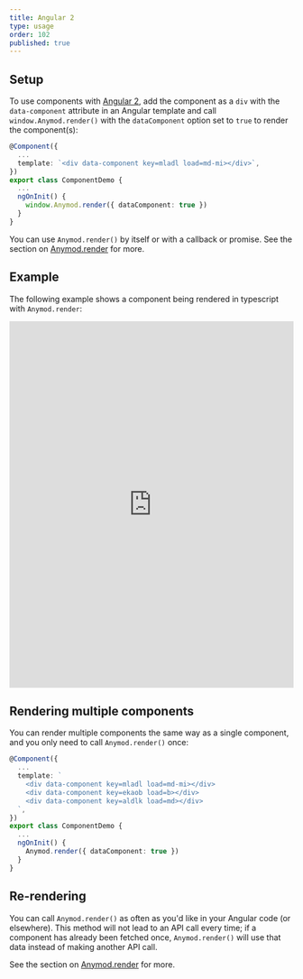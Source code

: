 ```yaml
---
title: Angular 2
type: usage
order: 102
published: true
---
```


## Setup

To use components with [Angular 2](https://angular.io/), add the component as a `div` with the `data-component` attribute in an Angular template and call `window.Anymod.render()` with the `dataComponent` option set to `true` to render the component(s):

```ts
@Component({
  ...
  template: `<div data-component key=mladl load=md-mi></div>`,
})
export class ComponentDemo {
  ...
  ngOnInit() {
    window.Anymod.render({ dataComponent: true })
  }
}
```

<!-- <p class="tip">Because Angular 2 does not allow external "custom" elements like `component`, use `data-component` as an attribute instead.</p> -->

You can use `Anymod.render()` by itself or with a callback or promise. See the section on [Anymod.render](/v1/api/index.html#Component-render-function) for more.

<!-- ## Namespacing

Because Angular 2 uses the word `Component` internally, you may want to namespace the global Anymod object rather than reference it with `window.Anymod` as shown above. To do this, you can load the Anymod script and namespace it before your Angular scripts:

``html
<script project="anm-library" src="https://cdn.anymod.com/v1"></script>
<script>Anymod = Component</script>
``

With this approach, you can reference the global Anymod object in your application as `Anymod`:

``ts
@Component({
  ...
  template: `<div data-component key=mladl load=md-mi></div>`,
})
export class ComponentDemo {
  ...
  ngOnInit() {
    Anymod.render({ dataComponent: true })
  }
}
`` -->

## Example

The following example shows a component being rendered in typescript with `Anymod.render`:

<iframe width="100%" height="650" src="https://embed.plnkr.co/P4q8uHJmd3PKGDUX6Zrj/?show=app.js,preview" allowfullscreen="allowfullscreen" frameborder="0"></iframe>



## Rendering multiple components

You can render multiple components the same way as a single component, and you only need to call `Anymod.render()` once:

```ts
@Component({
  ...
  template: `
    <div data-component key=mladl load=md-mi></div>
    <div data-component key=ekaob load=b></div>
    <div data-component key=aldlk load=md></div>
  `,
})
export class ComponentDemo {
  ...
  ngOnInit() {
    Anymod.render({ dataComponent: true })
  }
}
```

## Re-rendering

You can call `Anymod.render()` as often as you'd like in your Angular code (or elsewhere). This method will not lead to an API call every time; if a component has already been fetched once, `Anymod.render()` will use that data instead of making another API call.

See the section on [Anymod.render](/v1/api/index.html#Component-render-function) for more.
